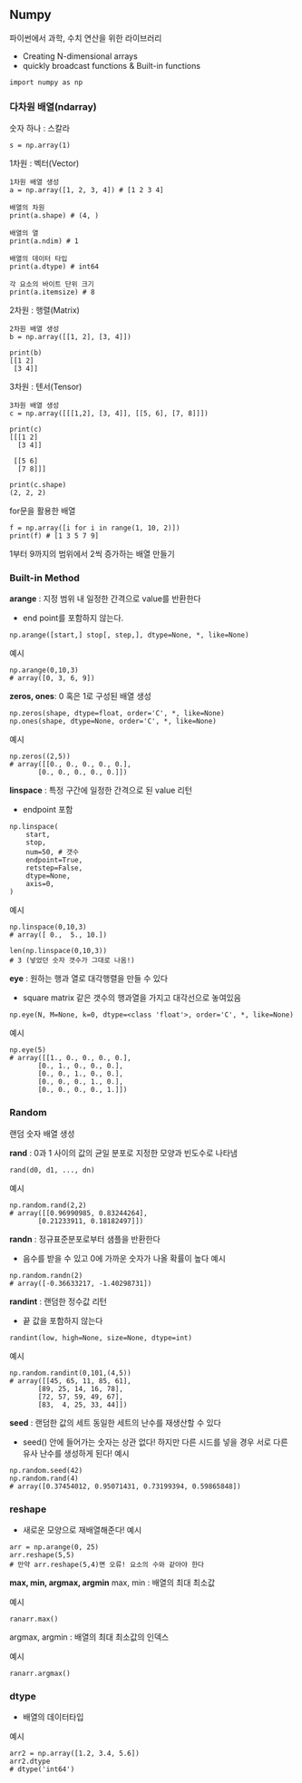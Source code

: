 ## Numpy
파이썬에서 과학, 수치 연산을 위한 라이브러리
- Creating N-dimensional arrays
- quickly broadcast functions & Built-in functions

```
import numpy as np
```
### 다차원 배열(ndarray)

숫자 하나 : 스칼라
```
s = np.array(1)
```

1차원 : 벡터(Vector)
```
1차원 배열 생성 
a = np.array([1, 2, 3, 4]) # [1 2 3 4]

배열의 차원
print(a.shape) # (4, )

배열의 열
print(a.ndim) # 1

배열의 데이터 타입
print(a.dtype) # int64

각 요소의 바이트 단위 크기
print(a.itemsize) # 8
```

2차원 : 행렬(Matrix)
```
2차원 배열 생성
b = np.array([[1, 2], [3, 4]])

print(b)
[[1 2]
 [3 4]]
```

3차원 : 텐서(Tensor)
```
3차원 배열 생성 
c = np.array([[[1,2], [3, 4]], [[5, 6], [7, 8]]])

print(c)
[[[1 2]
  [3 4]]

 [[5 6]
  [7 8]]]
  
print(c.shape)
(2, 2, 2)
```

for문을 활용한 배열
```
f = np.array([i for i in range(1, 10, 2)])
print(f) # [1 3 5 7 9]
```
1부터 9까지의 범위에서 2씩 증가하는 배열 만들기

### Built-in Method
**arange** : 지정 범위 내 일정한 간격으로 value를 반환한다
- end point를 포함하지 않는다.
```
np.arange([start,] stop[, step,], dtype=None, *, like=None)
```
예시
```
np.arange(0,10,3)
# array([0, 3, 6, 9])
```

**zeros, ones**: 0 혹은 1로 구성된 배열 생성
```
np.zeros(shape, dtype=float, order='C', *, like=None)
np.ones(shape, dtype=None, order='C', *, like=None)
```
예시
```
np.zeros((2,5))
# array([[0., 0., 0., 0., 0.],
       [0., 0., 0., 0., 0.]])
```
**linspace** : 특정 구간에 일정한 간격으로 된 value 리턴
- endpoint 포함
```
np.linspace(
    start,
    stop,
    num=50, # 갯수
    endpoint=True,
    retstep=False,
    dtype=None,
    axis=0,
)
```
예시
```
np.linspace(0,10,3)
# array([ 0.,  5., 10.])

len(np.linspace(0,10,3))
# 3 (넣었던 숫자 갯수가 그대로 나옴!)
```

**eye** : 원하는 행과 열로 대각행렬을 만들 수 있다
- square matrix 같은 갯수의 행과열을 가지고 대각선으로 놓여있음
```
np.eye(N, M=None, k=0, dtype=<class 'float'>, order='C', *, like=None)
```
예시
```
np.eye(5)
# array([[1., 0., 0., 0., 0.],
       [0., 1., 0., 0., 0.],
       [0., 0., 1., 0., 0.],
       [0., 0., 0., 1., 0.],
       [0., 0., 0., 0., 1.]])
```

### Random
랜덤 숫자 배열 생성

**rand** : 0과 1 사이의 값의 균일 분포로 지정한 모양과 빈도수로 나타냄
```
rand(d0, d1, ..., dn)
```
예시
```
np.random.rand(2,2)
# array([[0.96990985, 0.83244264],
       [0.21233911, 0.18182497]])
```
**randn** : 정규표준분포로부터 샘플을 반환한다
- 음수를 받을 수 있고 0에 가까운 숫자가 나올 확률이 높다
 예시
```
np.random.randn(2)
# array([-0.36633217, -1.40298731])
```
**randint** : 랜덤한 정수값 리턴
- 끝 값을 포함하지 않는다

```
randint(low, high=None, size=None, dtype=int)
```
예시
```
np.random.randint(0,101,(4,5))
# array([[45, 65, 11, 85, 61],
       [89, 25, 14, 16, 78],
       [72, 57, 59, 49, 67],
       [83,  4, 25, 33, 44]])
```

**seed** : 랜덤한 값의 세트 동일한 세트의 난수를 재생산할 수 있다
- seed() 안에 들어가는 숫자는 상관 없다! 하지만 다른 시드를 넣을 경우 서로 다른 유사 난수를 생성하게 된다!
예시
```
np.random.seed(42)
np.random.rand(4)
# array([0.37454012, 0.95071431, 0.73199394, 0.59865848])
```
### reshape
- 새로운 모양으로 재배열해준다!
예시
```
arr = np.arange(0, 25)
arr.reshape(5,5)
# 만약 arr.reshape(5,4)면 오류! 요소의 수와 같아야 한다
```

**max, min, argmax, argmin**
max, min : 배열의 최대 최소값

예시
```
ranarr.max()
```
argmax, argmin : 배열의 최대 최소값의 인덱스

예시
```
ranarr.argmax()
```

### dtype
- 배열의 데이터타입

예시
```
arr2 = np.array([1.2, 3.4, 5.6])
arr2.dtype
# dtype('int64')
```





